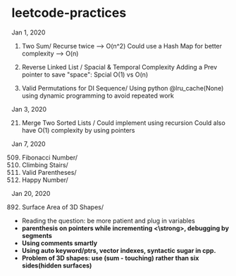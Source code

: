 # leetcode-practices

Jan 1, 2020

1. Two Sum/
Recurse twice --> O(n^2)
Could use a Hash Map for better complexity
--> O(n)

206. Reverse Linked List   /
Spacial & Temporal Complexity
Adding a Prev pointer to save "space": Spcial O(1) vs O(n)

903. Valid Permutations for DI Sequence/
Using python @lru_cache(None)
using dynamic programming to avoid repeated work

Jan 3, 2020

21. Merge Two Sorted Lists /
Could implement using recursion
Could also have O(1) complexity by using pointers

Jan 7, 2020

509. Fibonacci Number/
70. Climbing Stairs/
20. Valid Parentheses/
202. Happy Number/

Jan 20, 2020

892. Surface Area of 3D Shapes/

* Reading the question: be more patient and plug in variables 
* <strong> parenthesis on pointers while incrementing <\strong>,  debugging by segments
* Using comments smartly
* Using auto keyword/ptrs, vector indexes, syntactic sugar in cpp.
* Problem of 3D shapes: use (sum - touching) rather than six sides(hidden surfaces)
